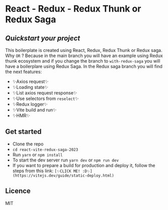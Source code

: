 # React - Redux - Redux Thunk or Redux Saga

## _Quickstart your project_

This boilerplate is created using React, Redux, Redux Thunk or Redux saga. Why `OR` ? Because in the main branch you will have an example using Redux thunk ecosystem and if you change the branch to `with-redux-saga` you will have a boilerplare using Redux Saga. In the Redux saga branch you will find the next features:

- ✨Axios request✨
- ✨Loading state✨
- ✨List axios request response✨
- ✨Use selectors from `reselect`✨
- ✨Redux logger✨
- ✨Vite build and run✨
- ✨HMR✨

## Get started

- Clone the repo
- `cd react-vite-redux-saga-2023`
- Run `yarn` or `npm install`
- To start the dev server run `yarn dev` or `npm run dev`
- If you want to prepare a build for production and deploy it, follow the steps from this link: `[✨CLICK ME! :D✨] (https://vitejs.dev/guide/static-deploy.html)`

## Licence

MIT
